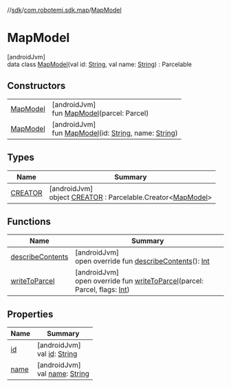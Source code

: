 //[sdk](../../../index.md)/[com.robotemi.sdk.map](../index.md)/[MapModel](index.md)

# MapModel

[androidJvm]\
data class [MapModel](index.md)(val id: [String](https://kotlinlang.org/api/latest/jvm/stdlib/kotlin/-string/index.html), val name: [String](https://kotlinlang.org/api/latest/jvm/stdlib/kotlin/-string/index.html)) : Parcelable

## Constructors

| | |
|---|---|
| [MapModel](-map-model.md) | [androidJvm]<br>fun [MapModel](-map-model.md)(parcel: Parcel) |
| [MapModel](-map-model.md) | [androidJvm]<br>fun [MapModel](-map-model.md)(id: [String](https://kotlinlang.org/api/latest/jvm/stdlib/kotlin/-string/index.html), name: [String](https://kotlinlang.org/api/latest/jvm/stdlib/kotlin/-string/index.html)) |

## Types

| Name | Summary |
|---|---|
| [CREATOR](-c-r-e-a-t-o-r/index.md) | [androidJvm]<br>object [CREATOR](-c-r-e-a-t-o-r/index.md) : Parcelable.Creator&lt;[MapModel](index.md)&gt; |

## Functions

| Name | Summary |
|---|---|
| [describeContents](describe-contents.md) | [androidJvm]<br>open override fun [describeContents](describe-contents.md)(): [Int](https://kotlinlang.org/api/latest/jvm/stdlib/kotlin/-int/index.html) |
| [writeToParcel](write-to-parcel.md) | [androidJvm]<br>open override fun [writeToParcel](write-to-parcel.md)(parcel: Parcel, flags: [Int](https://kotlinlang.org/api/latest/jvm/stdlib/kotlin/-int/index.html)) |

## Properties

| Name | Summary |
|---|---|
| [id](id.md) | [androidJvm]<br>val [id](id.md): [String](https://kotlinlang.org/api/latest/jvm/stdlib/kotlin/-string/index.html) |
| [name](name.md) | [androidJvm]<br>val [name](name.md): [String](https://kotlinlang.org/api/latest/jvm/stdlib/kotlin/-string/index.html) |
